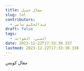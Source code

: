```yaml
---
title: مقال جميل
slug: lol
contributors:
  - عبدالحكيم سامي
draft: false
tags:
  - السنن، الفوائد
date: 2023-12-22T17:33:30.337
lastmod: 2023-12-22T17:33:30.338
---
```

مقال كويس 
